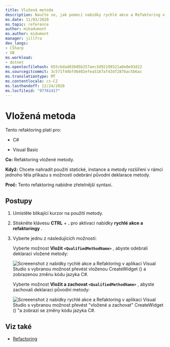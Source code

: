 ```yaml
---
title: Vložená metoda
description: Naučte se, jak pomocí nabídky rychlé akce a Refaktoring v aplikaci Visual Studio Refaktorovat deklarace vložené do vložených metod a zadat zřetelnou syntaxi.
ms.date: 11/03/2020
ms.topic: reference
author: mikadumont
ms.author: midumont
manager: jillfra
dev_langs:
- CSharp
- VB
ms.workload:
- dotnet
ms.openlocfilehash: 655c6dad03b05b257aec3d92199321a0e0e93d22
ms.sourcegitcommit: 3c571f44bfd6402efea5187af43df287bac5b6ac
ms.translationtype: MT
ms.contentlocale: cs-CZ
ms.lasthandoff: 12/24/2020
ms.locfileid: "97761417"
---
```

# <a name="inline-method"></a>Vložená metoda

Tento refaktoring platí pro:

- C#

- Visual Basic

**Co:** Refaktoring vložené metody. 

**Když:** Chcete nahradit použití statické, instance a metody rozšíření v rámci jednoho těla příkazu s možností odebrání původní deklarace metody.

**Proč:**  Tento refaktoring nabídne zřetelnější syntaxi.

## <a name="how-to"></a>Postupy

1. Umístěte blikající kurzor na použití metody.

2. Stiskněte klávesu **CTRL** + **.** pro aktivaci nabídky **rychlé akce a refaktoringy** .

3. Vyberte jednu z následujících možností: 
    
   Vyberte možnost **Vložit `<QualifiedMethodName>`** , abyste odebrali deklaraci vložené metody: 

    ![Screeenshot z nabídky rychlé akce a Refaktoring v aplikaci Visual Studio s vybranou možnost převést vloženou CreateWidget () a zobrazenou změnu kódu jazyka C#.](media/inline-method-remove-declaration.png)

   Vyberte možnost **Vložit a zachovat `<QualifiedMethodName>`** , abyste zachovali deklaraci původní metody: 

    ![Screeenshot z nabídky rychlé akce a Refaktoring v aplikaci Visual Studio s vybranou možnost převést "vložené a zachovat" CreateWidget () "a zobrazí se změny kódu jazyka C#.](media/inline-method-preserve-declaration.png)

## <a name="see-also"></a>Viz také

- [Refactoring](../refactoring-in-visual-studio.md)
